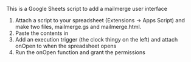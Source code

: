 This is a Google Sheets script to add a mailmerge user interface

1. Attach a script to your spreadsheet (Extensions -> Apps Script) and make two files, mailmerge.gs and mailmerge.html.
2. Paste the contents in
3. Add an execution trigger (the clock thingy on the left) and attach onOpen to when the spreadsheet opens
4. Run the onOpen function and grant the permissions
